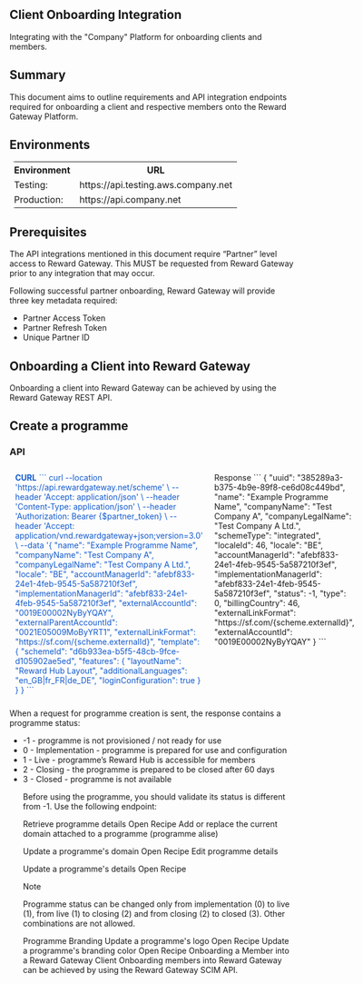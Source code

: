 
## Client Onboarding Integration

Integrating with the "Company" Platform for onboarding clients and members.

## Summary
This document aims to outline requirements and API integration endpoints required for onboarding a client and respective members onto the Reward Gateway Platform.

## Environments

<table style="border-radius: 10px";
              "border: 5px solid #154360";>
<tr>
<th>Environment</th>
<th>URL</th>
<tr>
<td>Testing:</td>
<td>https://api.testing.aws.company.net</td>
</tr>
<td>Production:	</td>
<td>https://api.company.net</td>
</tr>
</table>

## Prerequisites
The API integrations mentioned in this document require “Partner” level access to Reward Gateway. This MUST be requested from Reward Gateway prior to any integration that may occur.

Following successful partner onboarding, Reward Gateway will provide three key metadata required:


<ul>
<li>Partner Access Token</li>
<li>Partner Refresh Token</li>
<li>Unique Partner ID</li>
</ul>

## Onboarding a Client into Reward Gateway

Onboarding a client into Reward Gateway can be achieved by using the Reward Gateway REST API.

## Create a programme

### API
<div style="display: flex;">
  <div style="flex: 1; padding: 10px;">
    <span style="color: #1059CD">
      <b>CURL</b>
      ```
      curl --location 'https://api.rewardgateway.net/scheme' \
    --header 'Accept: application/json' \
    --header 'Content-Type: application/json' \
    --header 'Authorization: Bearer {$partner_token} \
    --header 'Accept: application/vnd.rewardgateway+json;version=3.0' \
    --data '{
   "name": "Example Programme Name",
   "companyName": "Test Company A",
   "companyLegalName": "Test Company A Ltd.",
   "locale": "BE",
	 "accountManagerId": "afebf833-24e1-4feb-9545-5a587210f3ef",
   "implementationManagerId": "afebf833-24e1-4feb-9545-5a587210f3ef",
   "externalAccountId": "0019E00002NyByYQAY",
   "externalParentAccountId": "0021E05009MoByYRT1",
	 "externalLinkFormat": "https://sf.com/{scheme.externalId}",
   "template": {
        "schemeId": "d6b933ea-b5f5-48cb-9fce-d105902ae5ed",
        "features": {
            "layoutName": "Reward Hub Layout",
            "additionalLanguages": "en_GB|fr_FR|de_DE",
            "loginConfiguration": true
        }
    }
}
```
  </div>
  
  <div style="flex: 1; padding: 10px;">
<span>
  Response
  ```
  {
   "uuid": "385289a3-b375-4b9e-89f8-ce6d08c449bd",
   "name": "Example Programme Name",
   "companyName": "Test Company A",
   "companyLegalName": "Test Company A Ltd.",
   "schemeType": "integrated",
   "localeId": 46,
   "locale": "BE",
	 "accountManagerId": "afebf833-24e1-4feb-9545-5a587210f3ef",
   "implementationManagerId": "afebf833-24e1-4feb-9545-5a587210f3ef",
   "status": -1,
   "type": 0,
   "billingCountry": 46,
   "externalLinkFormat": "https://sf.com/{scheme.externalId}",
   "externalAccountId": "0019E00002NyByYQAY"
}
 ``` 
  </div>
  </div>  


When a request for programme creation is sent, the response contains a programme status:

<ul>
<li>-1 - programme is not provisioned / not ready for use</li>
<li>0 - Implementation - programme is prepared for use and configuration</li>
<li>1 - Live - programme’s Reward Hub is accessible for members</li>
<li>2 - Closing - the programme is prepared to be closed after 60 days</li>
<li>3 - Closed - programme is not available</li>

Before using the programme, you should validate its status is different from -1. Use the following endpoint:

Retrieve programme details
Open Recipe
Add or replace the current domain attached to a programme (programme alise)

Update a programme's domain
Open Recipe
Edit programme details

Update a programme's details
Open Recipe

> [!NOTE]  
> Programme status can be changed only from implementation (0) to live (1), from live (1) to closing (2) and from closing (2) to closed (3). Other combinations are not allowed.

Programme Branding
Update a programme's logo
Open Recipe
Update a programme's branding color
Open Recipe
Onboarding a Member into a Reward Gateway Client
Onboarding members into Reward Gateway can be achieved by using the Reward Gateway SCIM API.
